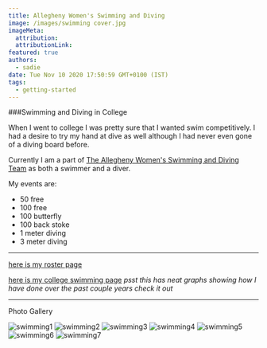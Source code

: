 ```yaml
---
title: Allegheny Women's Swimming and Diving
image: /images/swimming cover.jpg
imageMeta:
  attribution:
  attributionLink:
featured: true
authors:
  - sadie
date: Tue Nov 10 2020 17:50:59 GMT+0100 (IST)
tags:
  - getting-started
---
```

###Swimming and Diving in College

When I went to college I was pretty sure that I wanted swim competitively. I had a desire to try my hand at dive as well although I had never even gone of a diving board before.

Currently I am a part of [The Allegheny Women's Swimming and Diving Team](https://alleghenygators.com/sports/womens-swimming-and-diving/roster) as both a swimmer and a diver.

My events are:
  - 50 free
  - 100 free
  - 100 butterfly
  - 100 back stoke
  - 1 meter diving
  - 3 meter diving

  ---

  [here is my roster page](https://alleghenygators.com/sports/womens-swimming-and-diving/roster/sadie-brown/7416)   

  [here is my college swimming page](https://www.swimcloud.com/swimmer/602328/) _psst this has neat graphs showing how I have done over the past couple years check it out_

---

Photo Gallery

![swimming1](/images/swimming1.jpg)
![swimming2](/images/swimming2.jpg)
![swimming3](/images/swimming3.jpg)
![swimming4](/images/swimming4.jpg)
![swimming5](/images/swimming5.jpg)
![swimming6](/images/swimming6.jpg)
![swimming7](/images/swimming7.jpg)

